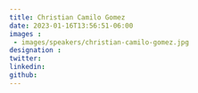 ```yaml
---
title: Christian Camilo Gomez
date: 2023-01-16T13:56:51-06:00
images : 
 - images/speakers/christian-camilo-gomez.jpg
designation : 
twitter: 
linkedin: 
github: 
---
```


